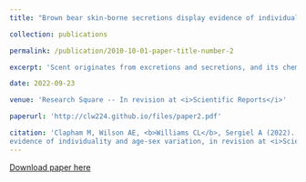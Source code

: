 ```yaml
---
title: "Brown bear skin-borne secretions display evidence of individuality and age-sex variation"

collection: publications

permalink: /publication/2010-10-01-paper-title-number-2

excerpt: 'Scent originates from excretions and secretions, and its chemical complexity in mammals translates into a diverse mode of signalling. Identifying how information is encoded can help to establish the mechanisms of olfactory communication and explore the use of odours as chemical signals. Building upon existing behavioural and histological literature, we sought to examine the chemical profile of secretions used for scent marking by a solitary, non-territorial carnivore, the brown bear (<i>Ursus arctos</i>). We investigated the incidence, abundance, and uniqueness of volatile organic compounds (VOCs) from cutaneous glandular secretions of 12 wild brown bears, and assessed whether age-sex class, body site, and individual identity explained profile variation. The average number of compounds varied by age, but not solely by sex or body site. VOC profiles varied in composition and structure by age and individual identity (when individuals were grouped by sex), but not solely by sex or body site. Individual compound uniqueness varied by body site and age for both males and females and across individuals. Our results indicate that brown bear skin-borne secretions may facilitate age-sex class and individual recognition, which can contribute towards further understanding of mating systems and social behaviour.'

date: 2022-09-23

venue: 'Research Square -- In revision at <i>Scientific Reports</i>'

paperurl: 'http://clw224.github.io/files/paper2.pdf'

citation: 'Clapham M, Wilson AE, <b>Williams CL</b>, Sergiel A (2022). Brown bear skin-borne secretions display
evidence of individuality and age-sex variation, in revision at <i>Scientific Reports</i>.'
---
```


[Download paper here](http://clw224.github.io/files/paper2.pdf)

